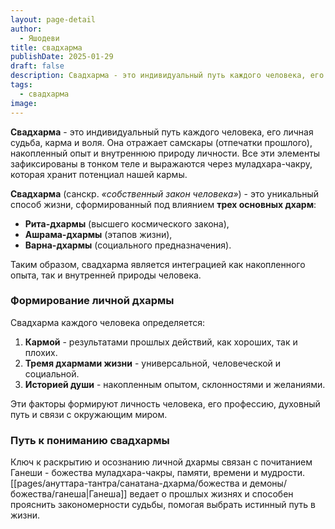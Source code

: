 ```yaml
---
layout: page-detail
author:
  - Яшодеви
title: свадхарма
publishDate: 2025-01-29
draft: false
description: Свадхарма - это индивидуальный путь каждого человека, его личная судьба, карма и воля. Она отражает самскары (отпечатки прошлого), накопленный опыт и внутреннюю природу личности. Все эти элементы зафиксированы в тонком теле и выражаются через муладхара-чакру, которая хранит потенциал нашей кармы.
tags:
  - свадхарма
image:
---
```

**Свадхарма** - это индивидуальный путь каждого человека, его личная судьба, карма и воля. Она отражает самскары (отпечатки прошлого), накопленный опыт и внутреннюю природу личности. Все эти элементы зафиксированы в тонком теле и выражаются через муладхара-чакру, которая хранит потенциал нашей кармы.

**Свадхарма** (санскр. _«собственный закон человека»_) - это уникальный способ жизни, сформированный под влиянием **трех основных дхарм**:

- **Рита-дхармы** (высшего космического закона),
- **Ашрама-дхармы** (этапов жизни),
- **Варна-дхармы** (социального предназначения).

Таким образом, свадхарма является интеграцией как накопленного опыта, так и внутренней природы человека.

### Формирование личной дхармы

Свадхарма каждого человека определяется:

1. **Кармой** - результатами прошлых действий, как хороших, так и плохих.
2. **Тремя дхармами жизни** - универсальной, человеческой и социальной.
3. **Историей души** - накопленным опытом, склонностями и желаниями.

Эти факторы формируют личность человека, его профессию, духовный путь и связи с окружающим миром.

### Путь к пониманию свадхармы

Ключ к раскрытию и осознанию личной дхармы связан с почитанием Ганеши - божества муладхара-чакры, памяти, времени и мудрости. [[pages/ануттара-тантра/санатана-дхарма/божества и демоны/божества/ганеша|Ганеша]] ведает о прошлых жизнях и способен прояснить закономерности судьбы, помогая выбрать истинный путь в жизни.